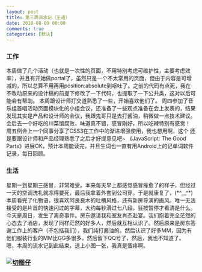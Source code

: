 ```yaml
---
layout: post
title: 第三周流水记（王道）
date: 2010-08-09 00:00
comments: true
categories: [默认]
---
```

<h3>工作</h3>
本周做了几个活动（也就是一次性的页面，不用特别考虑可维护性，主要考虑效率），并且有开始做portal了，虽然只是一个不太常用的页面，但由于内容是可增减的，所以总算不用再用position:absolute到呕吐了。之前的代码有点死，我在不改动原来的设计稿的前提下修改了一下代码，也提取了一下公共类，这对以后可能会有帮助。
本周跟设计师打交道熟悉了一些，开始喜欢他们了。
周四参加了音乐组首唱活动页面模块化的小组会议，还准备了一些观点准备在会上发表的，结果发现其实是产品和设计师的会议，我跟鬼哥只是去打酱油，稍微做一点技术建议。会后去一个好吃的川菜馆腐败，味道真不错，感冒刚好，所以吃辣特别有感觉！
周五例会上一个同事分享了CSS3在工作中的渐进增强使用，我也想用啊，这个 还是要跟设计师和产品经理熟悉了之后才好提意见吧~
《JavaScript: The Good Parts》进展OK，预计本周能读完，并且生词也一直有用Android上的记单词软件记录，每日回顾。
<h3>生活</h3>
星期一到星期三感冒，非常难受。本来每天早上都感觉感冒痊愈了的样子，但经过一天的空调洗礼就冻得要死，最后我拿着外套到公司穿，于是就康复了，(*^__^*)
本周看完了化物语，很喜欢阿良良木的吐槽风格，还有新房导演的画风。唯一无法接受的是片首的快速闪过的字幕，大约每秒滑过七八段，狂按暂停才看清是什么。
今天是周日，发生了离奇事件。房东邀请我和室友肖杰赴宴。我们抱着完全茫然的心态去了酒店，发现了同样茫然的好多人，然后就互相认识了。然后原来是房东答谢工作上的客户（不包括我们），我们纯打酱油的。然后认识了好多MM，因为有他们服装行业的MM比GG多很多，然后留下QQ号了，然后，我也不知道了。
嗯，本周的流水记到此结束，送上小图一张，我真是蛋疼啊。
<h3><a href="http://yuguo.us/files/2010/08/IMG_1135.png"><img title="切图仔" src="http://yuguo.us/files/2010/08/IMG_1135.png" alt="切图仔"   /></a></h3>
